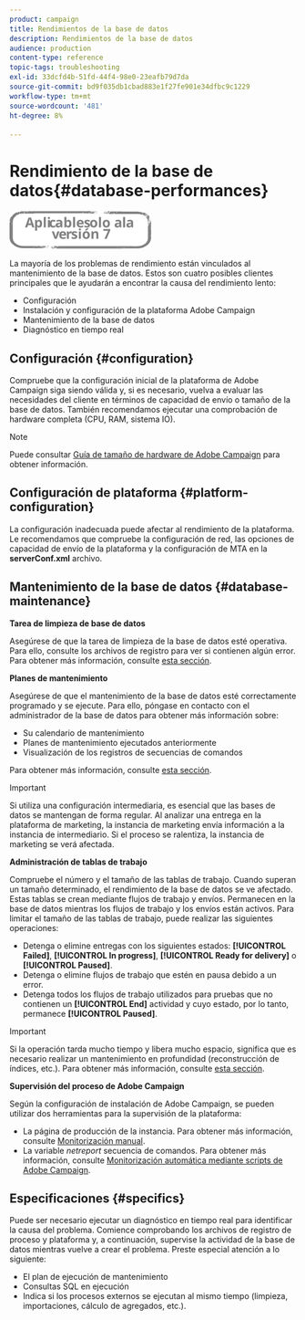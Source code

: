 ```yaml
---
product: campaign
title: Rendimientos de la base de datos
description: Rendimientos de la base de datos
audience: production
content-type: reference
topic-tags: troubleshooting
exl-id: 33dcfd4b-51fd-44f4-98e0-23eafb79d7da
source-git-commit: bd9f035db1cbad883e1f27fe901e34dfbc9c1229
workflow-type: tm+mt
source-wordcount: '481'
ht-degree: 8%

---
```


# Rendimiento de la base de datos{#database-performances}

![](../../assets/v7-only.svg)

La mayoría de los problemas de rendimiento están vinculados al mantenimiento de la base de datos. Estos son cuatro posibles clientes principales que le ayudarán a encontrar la causa del rendimiento lento:

* Configuración
* Instalación y configuración de la plataforma Adobe Campaign
* Mantenimiento de la base de datos
* Diagnóstico en tiempo real

## Configuración {#configuration}

Compruebe que la configuración inicial de la plataforma de Adobe Campaign siga siendo válida y, si es necesario, vuelva a evaluar las necesidades del cliente en términos de capacidad de envío o tamaño de la base de datos. También recomendamos ejecutar una comprobación de hardware completa (CPU, RAM, sistema IO).

>[!NOTE]
>
>Puede consultar [Guía de tamaño de hardware de Adobe Campaign](https://helpx.adobe.com/es/campaign/kb/hardware-sizing-guide.html) para obtener información.

## Configuración de plataforma {#platform-configuration}

La configuración inadecuada puede afectar al rendimiento de la plataforma. Le recomendamos que compruebe la configuración de red, las opciones de capacidad de envío de la plataforma y la configuración de MTA en la **serverConf.xml** archivo.

## Mantenimiento de la base de datos {#database-maintenance}

**Tarea de limpieza de base de datos**

Asegúrese de que la tarea de limpieza de la base de datos esté operativa. Para ello, consulte los archivos de registro para ver si contienen algún error. Para obtener más información, consulte [esta sección](../../production/using/database-cleanup-workflow.md).

**Planes de mantenimiento**

Asegúrese de que el mantenimiento de la base de datos esté correctamente programado y se ejecute. Para ello, póngase en contacto con el administrador de la base de datos para obtener más información sobre:

* Su calendario de mantenimiento
* Planes de mantenimiento ejecutados anteriormente
* Visualización de los registros de secuencias de comandos

Para obtener más información, consulte [esta sección](../../production/using/recommendations.md).

>[!IMPORTANT]
>
>Si utiliza una configuración intermediaria, es esencial que las bases de datos se mantengan de forma regular. Al analizar una entrega en la plataforma de marketing, la instancia de marketing envía información a la instancia de intermediario. Si el proceso se ralentiza, la instancia de marketing se verá afectada.

**Administración de tablas de trabajo**

Compruebe el número y el tamaño de las tablas de trabajo. Cuando superan un tamaño determinado, el rendimiento de la base de datos se ve afectado. Estas tablas se crean mediante flujos de trabajo y envíos. Permanecen en la base de datos mientras los flujos de trabajo y los envíos están activos. Para limitar el tamaño de las tablas de trabajo, puede realizar las siguientes operaciones:

* Detenga o elimine entregas con los siguientes estados: **[!UICONTROL Failed]**, **[!UICONTROL In progress]**, **[!UICONTROL Ready for delivery]** o **[!UICONTROL Paused]**.
* Detenga o elimine flujos de trabajo que estén en pausa debido a un error.
* Detenga todos los flujos de trabajo utilizados para pruebas que no contienen un **[!UICONTROL End]** actividad y cuyo estado, por lo tanto, permanece **[!UICONTROL Paused]**.

>[!IMPORTANT]
>
>Si la operación tarda mucho tiempo y libera mucho espacio, significa que es necesario realizar un mantenimiento en profundidad (reconstrucción de índices, etc.). Para obtener más información, consulte [esta sección](../../production/using/recommendations.md).

**Supervisión del proceso de Adobe Campaign**

Según la configuración de instalación de Adobe Campaign, se pueden utilizar dos herramientas para la supervisión de la plataforma:

* La página de producción de la instancia. Para obtener más información, consulte [Monitorización manual](../../production/using/monitoring-processes.md#manual-monitoring).
* La variable *netreport* secuencia de comandos. Para obtener más información, consulte [Monitorización automática mediante scripts de Adobe Campaign](../../production/using/monitoring-processes.md#automatic-monitoring-via-adobe-campaign-scripts).

## Especificaciones {#specifics}

Puede ser necesario ejecutar un diagnóstico en tiempo real para identificar la causa del problema. Comience comprobando los archivos de registro de proceso y plataforma y, a continuación, supervise la actividad de la base de datos mientras vuelve a crear el problema. Preste especial atención a lo siguiente:

* El plan de ejecución de mantenimiento
* Consultas SQL en ejecución
* Indica si los procesos externos se ejecutan al mismo tiempo (limpieza, importaciones, cálculo de agregados, etc.).
